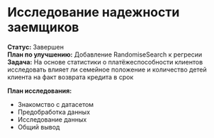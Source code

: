 # Исследование надежности заемщиков    
__Статус:__ Завершен  
__План по улучшению:__ Добавление RandomiseSearch к регресии  
__Задача:__ На основе статистики о платёжеспособности клиентов исследовать влияет ли семейное положение и количество детей клиента на факт возврата кредита в срок
  
__План исследования:__  
- Знакомство с датасетом  
- Предобработка данных  
- Исследование данных  
- Общий вывод
